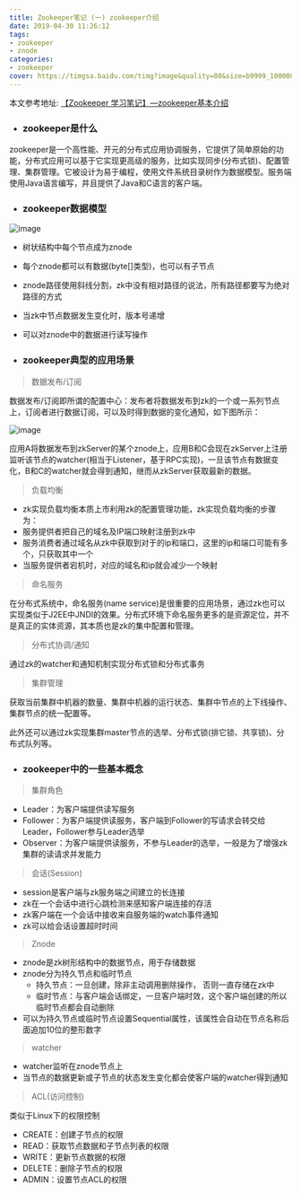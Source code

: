 ```yaml
---
title: Zookeeper笔记 (一) zookeeper介绍
date: 2019-04-30 11:26:12
tags:
- zookeeper
- znode
categories:
- zookeeper
cover: https://timgsa.baidu.com/timg?image&quality=80&size=b9999_10000&sec=1556617451718&di=cd0ef998111940345f9ba9452d96bdd3&imgtype=0&src=http%3A%2F%2Fb-ssl.duitang.com%2Fuploads%2Fitem%2F201204%2F03%2F20120403223937_dsku3.jpeg
---
```

本文参考地址: [【Zookeeper 学习笔记】—zookeeper基本介绍](http://cmsblogs.com/?p=4099)

- ### zookeeper是什么

zookeeper是一个高性能、开元的分布式应用协调服务，它提供了简单原始的功能，分布式应用可以基于它实现更高级的服务，比如实现同步(分布式锁)、配置管理、集群管理。它被设计为易于编程，使用文件系统目录树作为数据模型。服务端使用Java语言编写，并且提供了Java和C语言的客户端。

- ### zookeeper数据模型

![image](https://gitee.com/chenssy/blog-home/raw/master/image/series-images/zookeeper/zookeeper-1001.png)

- 树状结构中每个节点成为znode
- 每个znode都可以有数据(byte[]类型)，也可以有子节点
- znode路径使用斜线分割，zk中没有相对路径的说法，所有路径都要写为绝对路径的方式
- 当zk中节点数据发生变化时，版本号递增
- 可以对znode中的数据进行读写操作

- ### zookeeper典型的应用场景

> 数据发布/订阅

数据发布/订阅即所谓的配置中心：发布者将数据发布到zk的一个或一系列节点上，订阅者进行数据订阅，可以及时得到数据的变化通知，如下图所示：

![image](https://gitee.com/chenssy/blog-home/raw/master/image/series-images/zookeeper/zookeeper-1002.png)

应用A将数据发布到zkServer的某个znode上，应用B和C会现在zkServer上注册监听该节点的watcher(相当于Listener，基于RPC实现)，一旦该节点有数据变化，B和C的watcher就会得到通知，继而从zkServer获取最新的数据。

> 负载均衡

- zk实现负载均衡本质上市利用zk的配置管理功能，zk实现负载均衡的步骤为：
- 服务提供者把自己的域名及IP端口映射注册到zk中
- 服务消费者通过域名从zk中获取到对于的ip和端口，这里的ip和端口可能有多个，只获取其中一个
- 当服务提供者宕机时，对应的域名和ip就会减少一个映射

> 命名服务

在分布式系统中，命名服务(name service)是很重要的应用场景，通过zk也可以实现类似于J2EE中JNDI的效果。分布式环境下命名服务更多的是资源定位，并不是真正的实体资源，其本质也是zk的集中配置和管理。

> 分布式协调/通知

通过zk的watcher和通知机制实现分布式锁和分布式事务

> 集群管理

获取当前集群中机器的数量、集群中机器的运行状态、集群中节点的上下线操作、集群节点的统一配置等。

此外还可以通过zk实现集群master节点的选举、分布式锁(排它锁、共享锁)、分布式队列等。

- ### zookeeper中的一些基本概念

> 集群角色

- Leader：为客户端提供读写服务
- Follower：为客户端提供读服务，客户端到Follower的写请求会转交给Leader，Follower参与Leader选举
- Observer：为客户端提供读服务，不参与Leader的选举，一般是为了增强zk集群的读请求并发能力

> 会话(Session)

- session是客户端与zk服务端之间建立的长连接
- zk在一个会话中进行心跳检测来感知客户端连接的存活
- zk客户端在一个会话中接收来自服务端的watch事件通知
- zk可以给会话设置超时时间

> Znode

- znode是zk树形结构中的数据节点，用于存储数据
- znode分为持久节点和临时节点
  - 持久节点：一旦创建，除非主动调用删除操作， 否则一直存储在zk中
  - 临时节点：与客户端会话绑定，一旦客户端时效，这个客户端创建的所以临时节点都会自动删除
- 可以为持久节点或临时节点设置Sequential属性，该属性会自动在节点名称后面追加10位的整形数字

> watcher

- watcher监听在znode节点上
- 当节点的数据更新或子节点的状态发生变化都会使客户端的watcher得到通知

> ACL(访问控制)

类似于Linux下的权限控制

- CREATE：创建子节点的权限
- READ：获取节点数据和子节点列表的权限
- WRITE：更新节点数据的权限
- DELETE：删除子节点的权限
- ADMIN：设置节点ACL的权限